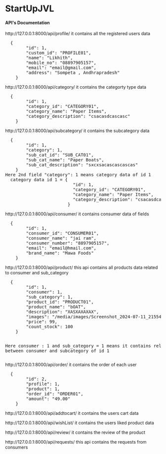# StartUpJVL
<h4>API's Documentation</h4>
<p>http://127.0.0.1:8000/api/profile/  it contains all the registered users data</p>
<pre>
  {
        "id": 1,
        "custom_id": "PROFILE01",
        "name": "Likhith",
        "mobile_no": "08897905157",
        "email": "email@gmail.com",
        "address": "Sompeta , Andhrapradesh"
    }
</pre>
<p>http://127.0.0.1:8000/api/category/  it contains the categorty type data</p>
<pre>
  {
        "id": 1,
        "category_id": "CATEGORY01",
        "category_name": "Paper Items",
        "category_description": "csacasdcascasc"
    }
</pre>
<p>http://127.0.0.1:8000/api/subcategory/ it contains the subcategory data</p>
<pre>
  {
        "id": 1,
        "category": 1,
        "sub_cat_id": "SUB_CAT01",
        "sub_cat_name": "Paper Boats",
        "sub_cat_description": "sxcxsacascascascas"
    }
Here 2nd field "category": 1 means category data of id 1
  category data id 1 = {
                          "id": 1,
                          "category_id": "CATEGORY01",
                          "category_name": "Paper Items",
                          "category_description": "csacasdcascasc"
                        }
</pre>

<p>http://127.0.0.1:8000/api/consumer/ it contains consumer data of fields</p>
<pre>
  {
        "id": 1,
        "consumer_id": "CONSUMER01",
        "consumer_name": "jai ram",
        "consumer_number": "8897905157",
        "email": "email@hmail.com",
        "brand_name": "Mawa Foods"
    }
</pre>

<p>http://127.0.0.1:8000/api/product/ this api contains all products data related to consumer and sub_category</p>
<pre>
  {
        "id": 1,
        "consumer": 1,
        "sub_category": 1,
        "product_id": "PRODUCT01",
        "product_name": "bOAT",
        "description": "XASXAXAXAX",
        "images": "/media/images/Screenshot_2024-07-11_215543.png",
        "price": 99,
        "count_stock": 100
    }

  Here consumer : 1 and sub_category = 1 means it contains relation between consumer and subcategory of id 1
</pre>

<p>http://127.0.0.1:8000/api/order/ it contains the order of each user</p>
<pre>
  {
        "id": 2,
        "profile": 1,
        "product": 1,
        "order_id": "ORDER01",
        "amount": "49.00"
    }
</pre>

<p>http://127.0.0.1:8000/api/addtocart/ it contains the users cart data</p>

<p>http://127.0.0.1:8000/api/wishList/ it contains the users liked product data</p>

<p>http://127.0.0.1:8000/api/review/ it contains the review of the product</p>

<p>http://127.0.0.1:8000/api/requests/ this api contains the requests from consumers</p>
